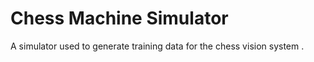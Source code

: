 # Chess Machine Simulator 

A simulator used to generate training data for the chess vision system .

